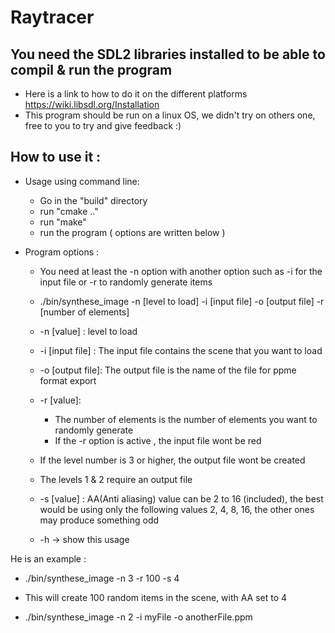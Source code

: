 # Raytracer 

## You need the SDL2 libraries installed to be able to compil & run the program
   * Here is a link to how to do it on the different platforms https://wiki.libsdl.org/Installation
   * This program should be run on a linux OS, we didn't try on others one, free to you to try and give feedback :)

## How to use it :

* Usage using command line: 
    * Go in the "build" directory
    * run "cmake .."
    * run "make"
    * run the program ( options are written below )

* Program options :
    * You need at least the -n option with another option such as -i for the input file or -r to randomly generate items
    * ./bin/synthese_image -n [level to load] -i [input file] -o [output file] -r [number of elements]
    * -n [value] : level to load
    * -i [input file] : The input file contains the scene that you want to load
    * -o [output file]: The output file is the name of the file for ppme format export
    * -r [value]:  
        * The number of elements is the number of elements you want to randomly generate
        * If the -r option is active , the input file wont be red
          
    * If the level number is 3 or higher, the output file wont be created
    * The levels 1 & 2 require an output file
    * -s [value] : AA(Anti aliasing) value can be 2 to 16 (included), the best would be using only the following values 2, 4, 8, 16, the other ones may produce something odd
    * -h -> show this usage

He is an example :
* ./bin/synthese_image -n 3 -r 100 -s 4
* This will create 100 random items in the scene, with AA set to 4
 
* ./bin/synthese_image -n 2 -i myFile -o anotherFile.ppm
